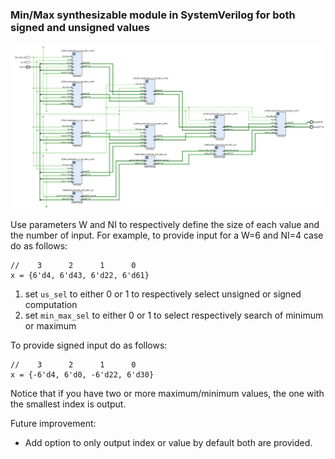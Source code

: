 ### Min/Max synthesizable module in SystemVerilog for both signed and unsigned values ###

![Min/Max schematic](schematic.jpg "Min/Max schematic")

Use parameters W and NI to respectively define the size of each value and the number of input.
For example, to provide input for a W=6 and NI=4 case do as follows:

    //    3      2      1      0
    x = {6'd4, 6'd43, 6'd22, 6'd61}

1. set `us_sel` to either 0 or 1 to respectively select unsigned or signed computation
2. set `min_max_sel` to either 0 or 1 to select respectively search of minimum or maximum

To provide signed input do as follows:

    //    3      2      1      0
    x = {-6'd4, 6'd0, -6'd22, 6'd30}

Notice that if you have two or more maximum/minimum values, the one with the smallest index is output.

Future improvement:
- Add option to only output index or value by default both are provided.
